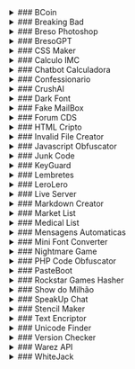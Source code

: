 
<details>
<summary>### BCoin </summary>
>> Aplicativo intuitivo para facilitar a compra e venda de BCoins
[Download do APK](apks/bcoin.apk)

</details>

<details>
<summary>### Breaking Bad </summary>
>> Jogo baseado na série de tv
[Download do APK](apks/Breaking Bad.apk)
[Acessar Site](https://bresodev.github.io/Breaking-Bad-Game/)

</details>

<details>
<summary>### Breso Photoshop </summary>
>> Simples editor de imagens
[Acessar Site](https://bresodev.github.io/Editor-de-Imagens-Javascript/)

</details>

<details>
<summary>### BresoGPT </summary>
>> Aplicativo inspirado no ChatGPT
[Download do APK](apks/BresoGPT.apk)
[Acessar Site](https://bresodev.github.io/GPT-Via-JSON/)

</details>

<details>
<summary>### CSS Maker </summary>
>> Aplicacao para facilitar a estilização de elementos HTML usando CSS
[Download do APK](apks/CSS Maker.apk)
[Acessar Site](https://bresodev.github.io/Css-Maker/)

</details>

<details>
<summary>### Calculo IMC </summary>
>> App que calcula a massa corporea
[Download do APK](apks/Calculo IMC.apk)
[Acessar Site](https://bresodev.github.io/Calculo-IMC/)

</details>

<details>
<summary>### Chatbot Calculadora </summary>
>> Bot que faz contas basicas de matematica
[Download do APK](apks/Chatbot Calculadora.apk)
[Acessar Site](https://bresodev.github.io/BotCalculadora/)

</details>

<details>
<summary>### Confessionario </summary>
>> Site para fazer confissões de modo anonimo
[Download do APK](apks/Confessionario.apk)
[Acessar Site](http://bresodev.free.nf/Confessionario/)

</details>

<details>
<summary>### CrushAI </summary>
>> Chatbot que simula um namorado ou uma namorada virtual
[Download do APK](apks/CrushAI.apk)

</details>

<details>
<summary>### Dark Font </summary>
>> Conversor de texto para fonte estilizada
[Download do APK](apks/Dark Font.apk)
[Acessar Site](https://bresodev.github.io/DarkFont/)

</details>

<details>
<summary>### Fake MailBox </summary>
>> Sistema que você pode criar seu email personalizado com qualquer nome e domínio
[Download do APK](apks/FakeMailBox.apk)
[Acessar Site](http://bresodev.free.nf/EmailBox/login.php)

</details>

<details>
<summary>### Forum CDS </summary>
>> Fórum destinado a alunos de Ciências da Computação da escola Cruzeiro do Sul
[Download do APK](apks/Forum CDS.apk)
[Acessar Site](http://bresodev.free.nf/CDSEAD/)

</details>

<details>
<summary>### HTML Cripto </summary>
>> Obfuscador de codigo HTML
[Download do APK](apks/HTML Cripto.apk)
[Acessar Site](https://bresodev.github.io/CriptoHTML/)

</details>

<details>
<summary>### Invalid File Creator </summary>
>> Cria arquivos inválidos e corrompidos de qualquer tamanho ou extensão, para ser usado como desculpa quando não fez um trabalho e precisa entregar
[Download do APK](apks/Invalid File Creator.apk)
[Acessar Site](http://bresodev.free.nf/InvalidFileCreator)

</details>

<details>
<summary>### Javascript Obfuscator </summary>
>> Obfuscador de codigo Javascript
[Download do APK](apks/Javascript Obfuscator.apk)
[Acessar Site](https://bresodev.github.io/JS-Obfuscator/)

</details>

<details>
<summary>### Junk Code </summary>
>> Gerador de junk code para varias linguagens
[Download do APK](apks/Junk Code.apk)
[Acessar Site](https://bresodev.github.io/Web-Junk-Code/)

</details>

<details>
<summary>### KeyGuard </summary>
>> Proteja suas senhas com segurança e conveniência usando o KeyGuard
[Download do APK](apks/KeyGuard.apk)

</details>

<details>
<summary>### Lembretes </summary>
>> Aplicativo para adicionar lembretes
[Download do APK](apks/Lembretes.apk)
[Acessar Site](https://bresodev.github.io/Post-Its/)

</details>

<details>
<summary>### LeroLero </summary>
>> Gerador de texto aleatorio (lero lero)
[Download do APK](apks/LeroLero.apk)
[Acessar Site](https://bresodev.github.io/LeroLero/)

</details>

<details>
<summary>### Live Server </summary>
>> Programa que simula um server ao vivo, para criar sites, permitindo mudar o html/css/js em tempo real.
[Download do APK](apks/Live Server.apk)
[Acessar Site](https://bresodev.github.io/LiveServer/)

</details>

<details>
<summary>### Markdown Creator </summary>
>> Formatador e gerador de textos em formato Markdown
[Download do APK](apks/Markdown Creator.apk)
[Acessar Site](https://bresodev.github.io/MarkdownCreator/)

</details>

<details>
<summary>### Market List </summary>
>> Aplicativo ideal para criar e gerenciar listas de compras
[Download do APK](apks/marketlist.apk)

</details>

<details>
<summary>### Medical List </summary>
>> Aplicativo para cadastrar sintomas e os remédios correspondentes
[Download do APK](apks/medicallist.apk)

</details>

<details>
<summary>### Mensagens Automaticas </summary>
>> Gerador de mensagens de temas diversos (bom dia, boa noite, aniversario, etc...)
[Download do APK](apks/Mensagens Automaticas.apk)
[Acessar Site](https://bresodev.github.io/MensagensBomDia/)

</details>

<details>
<summary>### Mini Font Converter </summary>
>> Converte frases em caracteres menores que a fonte normal
[Download do APK](apks/Mini Font Converter.apk)
[Acessar Site](https://bresodev.github.io/MiniFont-Creator/)

</details>

<details>
<summary>### Nightmare Game </summary>
>> Jogo de terror, onde voce assume o papel de um vigia noturno em seu nomo emprego.
[Download do APK](apks/Nightmare Game.apk)
[Acessar Site](https://bresodev.github.io/Nightmares/)

</details>

<details>
<summary>### PHP Code Obfuscator </summary>
>> Obfuscador de codigo PHP
[Download do APK](apks/PHP Code Obfuscator.apk)
[Acessar Site](https://bresodev.github.io/PHP-Obfuscator/)

</details>

<details>
<summary>### PasteBoot </summary>
>> Aplicativo semelhante ao Pastebin, para hospedar e compartilhar textos diversos
[Download do APK](apks/PasteBoot.apk)
[Acessar Site](http://bresodev.free.nf/Pasteboot/)

</details>

<details>
<summary>### Rockstar Games Hasher </summary>
>> Gerador e conversor de string ou listas para hash, usados em scripts de jogos da Rockstar Games (GTAV,RDR2,etc...)
[Download do APK](apks/Rockstar Games Hasher.apk)
[Acessar Site](https://bresodev.github.io/Hash-Generator-Javascript/)

</details>

<details>
<summary>### Show do Milhão </summary>
>> Jogo semelhante ao programa, com perguntas e respostas
[Download do APK](apks/Show do Milhão.apk)
[Acessar Site](https://bresodev.github.io/Show-do-Milhao/)

</details>

<details>
<summary>### SpeakUp Chat </summary>
>> Aplicativo de conversas/chat entre usuarios
[Download do APK](apks/SpeakUp.apk)
[Acessar Site](http://speakup.free.nf/)

</details>

<details>
<summary>### Stencil Maker </summary>
>> Crie facilmente stencils a partir de suas imagens
[Acessar Site](https://bresodev.github.io/Stencil-Maker/)

</details>

<details>
<summary>### Text Encriptor </summary>
>> Encriptador e decriptador de textos
[Download do APK](apks/Text Encriptor.apk)
[Acessar Site](https://bresodev.github.io/Criptografia-Strings/)

</details>

<details>
<summary>### Unicode Finder </summary>
>> Localize codigos de fontes unicode
[Download do APK](apks/Unicode Finder.apk)
[Acessar Site](https://bresodev.github.io/FontFinder/)

</details>

<details>
<summary>### Version Checker </summary>
>> Aplicativo que checka a autenticidade de um texto usando uma chave de acesso
[Download do APK](apks/Version Checker.apk)
[Acessar Site](https://bresodev.github.io/Version-Checker-/)

</details>

<details>
<summary>### Warez API </summary>
>> Aplicativo de filmes via link do IMDB
[Acessar Site](https://bresodev.github.io/WarezAPI/)

</details>

<details>
<summary>### WhiteJack </summary>
>> Joguinho de cassino caça níquel, onde você pode jogar sem usar dinheiro real
[Download do APK](apks/WhiteJack.apk)
[Acessar Site](https://bresodev.github.io/Roleta-Cassino/)

</details>
